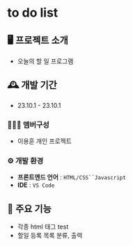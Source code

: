 
# to do list

## 🖥️ 프로젝트 소개

- 오늘의 할 일 프로그램

## 🕰️ 개발 기간

-   23.10.1 - 23.10.1

### 🧑‍🤝‍🧑 맴버구성

-   이용훈 개인 프로젝트
### ⚙️ 개발 환경

-   **프론트엔드 언어** : `HTML/CSS``Javascript`
-   **IDE**  :  `VS Code`


## 📌 주요 기능

-   각종 html 태그 test
-   할일 등록 목록 분류, 출력
